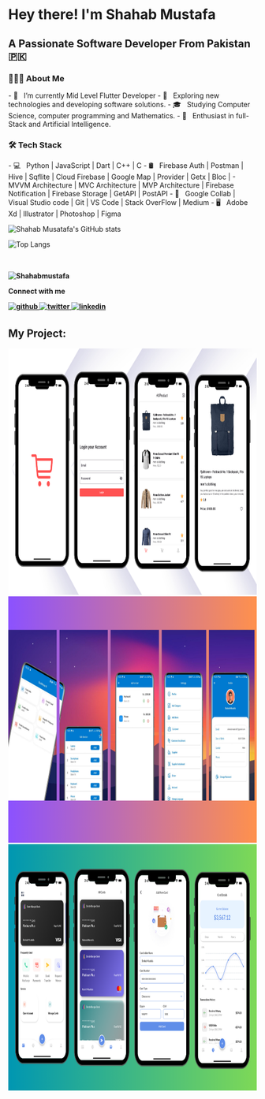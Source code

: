 <h1> Hey there! I'm Shahab Mustafa</h1>
<h2> A Passionate Software Developer From Pakistan 🇵🇰</h2>
<h3> 👨🏻‍💻 About Me </h3>
- 🔭 &nbsp; I’m currently Mid Level Flutter Developer
- 🤔 &nbsp; Exploring new technologies and developing software solutions.
- 🎓 &nbsp; Studying Computer Science, computer programming and Mathematics.
- 🌱 &nbsp; Enthusiast in full-Stack and Artificial Intelligence.
<h3>🛠 Tech Stack</h3>
- 💻 &nbsp; Python | JavaScript | Dart | C++ | C  
- 🛢 &nbsp; Firebase Auth | Postman | Hive | Sqflite | Cloud Firebase | Google Map | Provider | Getx | Bloc |
-  MVVM Architecture | MVC Architecture | MVP Architecture | Firebase Notification | Firebase Storage | GetAPI | PostAPI
- 🔧 &nbsp; Google Collab | Visual Studio code  | Git | VS Code | Stack OverFlow | Medium
- 🖥 &nbsp; Adobe Xd | Illustrator | Photoshop | Figma
<br>

![Shahab Musatafa's GitHub stats](https://github-readme-stats.vercel.app/api?username=Shahabmustafa&show_icons=true&theme=light)

![Top Langs](https://github-readme-stats.vercel.app/api/top-langs/?username=Shahabmustafa&theme=light)

<b>

<br/>
<p><img align="center" src="https://github-readme-streak-stats.herokuapp.com/?user=Shahabmustafa&" alt="Shahabmustafa" /></p>


Connect with me

<b>

<a href="https://github.com/Shahabmustafa" target="_blank">
<img src=https://img.shields.io/badge/github-%2324292e.svg?&style=for-the-badge&logo=github&logoColor=white alt=github style="margin-bottom: 5px;" />
</a>
<a href="https://twitter.com/ShahabMustafa9" target="_blank">
<img src=https://img.shields.io/badge/twitter-%2300acee.svg?&style=for-the-badge&logo=twitter&logoColor=white alt=twitter style="margin-bottom: 5px;" />
</a>
<a href="https://linkedin.com/in/shahab-mustafa-842688211" target="_blank">
<img src=https://img.shields.io/badge/linkedin-%231E77B5.svg?&style=for-the-badge&logo=linkedin&logoColor=white alt=linkedin style="margin-bottom: 5px;" />
</a> 

## My Project:
<img src="Blue Abstract Corporate YouTube Thumbnail copy 2.png" alt="ecommerce_api Splash Screen" width="800" height="500"/>

<img src="Blue Abstract Corporate YouTube Thumbnail copy.png" alt="ecommerce_api Splash Screen" width="800" height="500"/>

<img src="Blue Abstract Corporate YouTube Thumbnail.png" alt="ecommerce_api Splash Screen" width="800" height="500"/>

